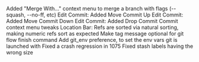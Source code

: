 Added "Merge With…" context menu to merge a branch with flags (--squash, --no-ff, etc)
Edit Commit: Added Move Commit Up
Edit Commit: Added Move Commit Down
Edit Commit: Added Drop Commit
Commit context menu tweaks
Location Bar: Refs are sorted via natural sorting, making numeric refs sort as expected
Make tag message optional for git flow finish command
Add git_env preference, to set the env vars git is launched with
Fixed a crash regression in 1075
Fixed stash labels having the wrong size
